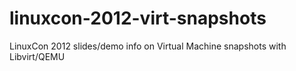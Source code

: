 linuxcon-2012-virt-snapshots
============================

LinuxCon 2012 slides/demo info on Virtual Machine snapshots with Libvirt/QEMU